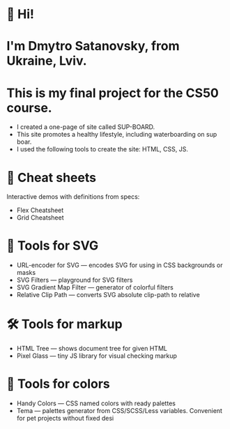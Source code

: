 # 👋 Hi!
# I'm Dmytro Satanovsky, from Ukraine, Lviv.
# This is my final project for the CS50 course.
  - I created a one-page of site called SUP-BOARD.
  - This site promotes a healthy lifestyle, including waterboarding on sup boar.
  - I used the following tools to create the site: HTML, CSS, JS.
# 📑 Cheat sheets
Interactive demos with definitions from specs:
- Flex Cheatsheet
- Grid Cheatsheet
# 📐 Tools for SVG
- URL-encoder for SVG — encodes SVG for using in CSS backgrounds or masks
- SVG Filters — playground for SVG filters
- SVG Gradient Map Filter — generator of colorful filters
- Relative Clip Path — converts SVG absolute clip-path to relative
# 🛠 Tools for markup
- HTML Tree — shows document tree for given HTML
- Pixel Glass — tiny JS library for visual checking markup
# 🎨 Tools for colors
- Handy Colors — CSS named colors with ready palettes
- Tema — palettes generator from CSS/SCSS/Less variables. Convenient for pet projects without fixed desi

